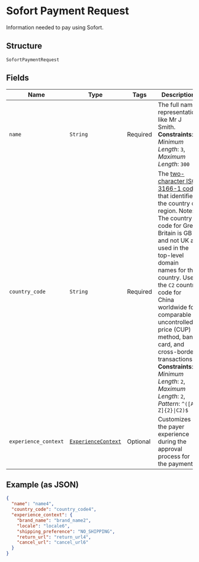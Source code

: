 
# Sofort Payment Request

Information needed to pay using Sofort.

## Structure

`SofortPaymentRequest`

## Fields

| Name | Type | Tags | Description |
|  --- | --- | --- | --- |
| `name` | `String` | Required | The full name representation like Mr J Smith.<br>**Constraints**: *Minimum Length*: `3`, *Maximum Length*: `300` |
| `country_code` | `String` | Required | The [two-character ISO 3166-1 code](/api/rest/reference/country-codes/) that identifies the country or region. Note: The country code for Great Britain is GB and not UK as used in the top-level domain names for that country. Use the `C2` country code for China worldwide for comparable uncontrolled price (CUP) method, bank card, and cross-border transactions.<br>**Constraints**: *Minimum Length*: `2`, *Maximum Length*: `2`, *Pattern*: `^([A-Z]{2}\|C2)$` |
| `experience_context` | [`ExperienceContext`](../../doc/models/experience-context.md) | Optional | Customizes the payer experience during the approval process for the payment. |

## Example (as JSON)

```json
{
  "name": "name4",
  "country_code": "country_code4",
  "experience_context": {
    "brand_name": "brand_name2",
    "locale": "locale6",
    "shipping_preference": "NO_SHIPPING",
    "return_url": "return_url4",
    "cancel_url": "cancel_url6"
  }
}
```

